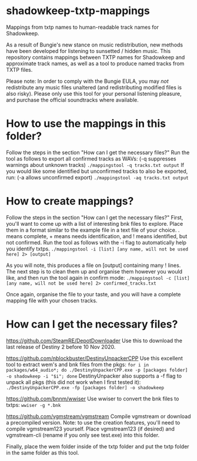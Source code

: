 # shadowkeep-txtp-mappings
Mappings from txtp names to human-readable track names for Shadowkeep.

As a result of Bungie's new stance on music redistribution, new methods have been developed for listening to sunsetted / hidden music.
This repository contains mappings between TXTP names for Shadowkeep and approximate track names, as well as a tool to produce named tracks from TXTP files.

Please note: In order to comply with the Bungie EULA, you may _not_ redistribute any music files unaltered (and redistributing modified files is also risky). Please only use this tool for your personal listening pleasure, and purchase the official soundtracks where available.

# How to use the mappings in this folder?
Follow the steps in the section "How can I get the necessary files?"
Run the tool as follows to export all confirmed tracks as WAVs: (-q suppresses warnings about unknown tracks)
`./mappingstool -q tracks.txt output`
If you would like some identified but unconfirmed tracks to also be exported, run: (-a allows unconfirmed export)
`./mappingstool -aq tracks.txt output`

# How to create mappings?
Follow the steps in the section "How can I get the necessary files?"
First, you'll want to come up with a list of interesting bnk files to explore.
Place them in a format similar to the example file in a text file of your choice.
. means complete, + means needs identification, and ! means identified, but not confirmed.
Run the tool as follows with the -i flag to automatically help you identify txtps.
`./mappingstool -i [list] [any name, will not be used here] 2> [output]`

As you will note, this produces a file on [output] containing many ! lines.
The next step is to clean them up and organise them however you would like, and then
run the tool again in confirm mode:
`./mappingstool -c [list] [any name, will not be used here] 2> confirmed_tracks.txt`

Once again, organise the file to your taste, and you will have a complete mapping file with your chosen tracks.

# How can I get the necessary files?
https://github.com/SteamRE/DepotDownloader
Use this to download the last release of Destiny 2 before 10 Nov 2020.

https://github.com/nblockbuster/DestinyUnpackerCPP
Use this excellent tool to extract wem's and bnk files from the pkgs:
`for i in packages/w64_audio*; do ./DestinyUnpackerCPP.exe -p [packages folder] -o shadowkeep -i "$i"; done`
DestinyUnpacker also supports a -f flag to unpack all pkgs (this did not work when I first tested it):
`./DestinyUnpackerCPP.exe -fp [packages folder] -o shadowkeep`

https://github.com/bnnm/wwiser
Use wwiser to convert the bnk files to txtps:
`wwiser -g *.bnk`

https://github.com/vgmstream/vgmstream
Compile vgmstream or download a precompiled version.
Note: to use the creation features, you'll need to compile vgmstream123 yourself.
Place vgmstream123 (if desired) and vgmstream-cli (rename if you only see test.exe) into this folder.

Finally, place the wem folder inside of the txtp folder and put the txtp folder in the same folder as this tool.
